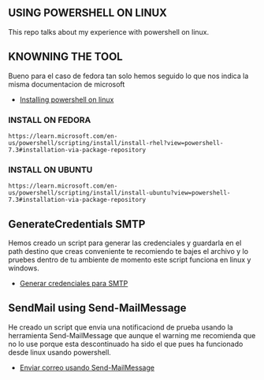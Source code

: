USING POWERSHELL ON LINUX
------------------------------------------------

This repo talks about my  experience with powershell on linux.

## KNOWNING THE TOOL
Bueno para el caso de fedora tan solo hemos seguido lo que nos indica la misma documentacion de microsoft
- [Installing powershell on linux](https://learn.microsoft.com/en-us/powershell/scripting/install/installing-powershell-on-linux?view=powershell-7.3)


### INSTALL ON FEDORA

```shell
https://learn.microsoft.com/en-us/powershell/scripting/install/install-rhel?view=powershell-7.3#installation-via-package-repository

```

### INSTALL ON UBUNTU

```shell
https://learn.microsoft.com/en-us/powershell/scripting/install/install-ubuntu?view=powershell-7.3#installation-via-package-repository
```

## GenerateCredentials SMTP
Hemos creado un script para generar las credenciales y guardarla en el path destino que creas conveniente te recomiendo te bajes el archivo y lo pruebes dentro de tu ambiente de momento este script funciona en linux y windows.

- [Generar credenciales para SMTP](
    https://raw.githubusercontent.com/carlossiguam/prj-linuxpowershell/main/generateCredentialsSMTP.ps1
)

## SendMail using Send-MailMessage
He creado un script que envia una notificaciond de prueba usando la herramienta Send-MailMessage que aunque el warning me recomienda que no lo use porque esta descontinuado ha sido el que pues ha funcionado desde linux usando powershell.

- [Enviar correo usando Send-MailMessage](
    https://raw.githubusercontent.com/carlossiguam/prj-linuxpowershell/main/init.ps1
)